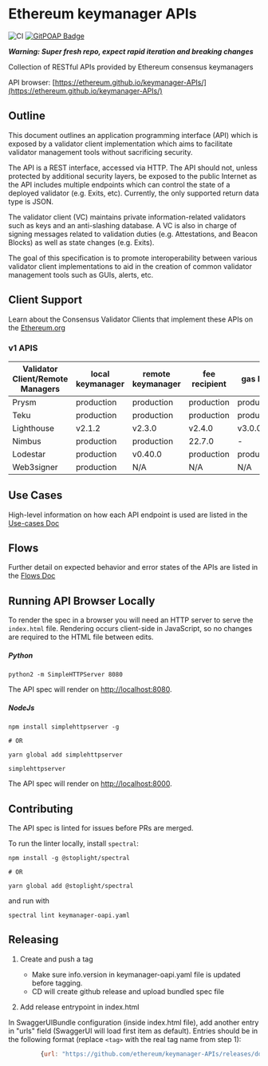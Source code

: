 # Ethereum keymanager APIs

![CI](https://github.com/ethereum/keymanager-APIs/workflows/CI/badge.svg)
[![GitPOAP Badge](https://public-api.gitpoap.io/v1/repo/ethereum/keymanager-APIs/badge)](https://www.gitpoap.io/gh/ethereum/keymanager-APIs)

**_Warning: Super fresh repo, expect rapid iteration and breaking changes_**

Collection of RESTful APIs provided by Ethereum consensus keymanagers

API browser: [https://ethereum.github.io/keymanager-APIs/](https://ethereum.github.io/keymanager-APIs/)

## Outline

This document outlines an application programming interface (API) which is exposed by a validator client implementation
which aims to facilitate validator management tools without sacrificing security.

The API is a REST interface, accessed via HTTP. The API should not, unless protected by additional security layers,
be exposed to the public Internet as the API includes multiple endpoints which can control the state of a deployed validator (e.g. Exits, etc).
Currently, the only supported return data type is JSON.

The validator client (VC) maintains private information-related validators such as keys and an anti-slashing database.
A VC is also in charge of signing messages related to validation duties (e.g. Attestations, and Beacon Blocks) as well as state changes (e.g. Exits).

The goal of this specification is to promote interoperability between various validator client implementations to aid in the creation of common validator management tools
such as GUIs, alerts, etc.

## Client Support

Learn about the Consensus Validator Clients that implement these APIs on the [Ethereum.org](https://ethereum.org/)

### v1 APIS
| Validator Client/Remote Managers | local keymanager | remote keymanager | fee recipient | gas limit  | graffiti   |
| -------------------------------- | ---------------- | ----------------- | ------------- |------------|------------|
| Prysm                            | production       | production        | production    | production | -          |
| Teku                             | production       | production        | production    | production | -          |
| Lighthouse                       | v2.1.2           | v2.3.0            | v2.4.0        | v3.0.0     | -          |
| Nimbus                           | production       | production        | 22.7.0        | -          | -          |
| Lodestar                         | production       | v0.40.0           | production    | production | production |
| Web3signer                       | production       | N/A               | N/A           | N/A        | N/A        |

## Use Cases

High-level information on how each API endpoint is used are listed in the [Use-cases Doc](/use-cases/README.md)

## Flows

Further detail on expected behavior and error states of the APIs are listed in the [Flows Doc](/flows/README.md)

## Running API Browser Locally

To render the spec in a browser you will need an HTTP server to serve the `index.html` file.
Rendering occurs client-side in JavaScript, so no changes are required to the HTML file between
edits.   

##### Python

```
python2 -m SimpleHTTPServer 8080
```

The API spec will render on [http://localhost:8080](http://localhost:8080).

##### NodeJs

```
npm install simplehttpserver -g

# OR

yarn global add simplehttpserver

simplehttpserver
```

The API spec will render on [http://localhost:8000](http://localhost:8000).

## Contributing

The API spec is linted for issues before PRs are merged.

To run the linter locally, install `spectral`:

```
npm install -g @stoplight/spectral

# OR

yarn global add @stoplight/spectral
```

and run with

```
spectral lint keymanager-oapi.yaml
```

## Releasing

1. Create and push a tag

   - Make sure info.version in keymanager-oapi.yaml file is updated before tagging.
   - CD will create github release and upload bundled spec file

2. Add release entrypoint in index.html

In SwaggerUIBundle configuration (inside index.html file), add another entry in "urls" field (SwaggerUI will load first item as default).
Entries should be in the following format (replace `<tag>` with the real tag name from step 1):

```javascript
         {url: "https://github.com/ethereum/keymanager-APIs/releases/download/<tag>/keymanager-oapi.yaml", name: "<tag>"},
```
